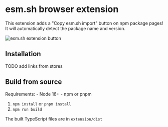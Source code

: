 # esm.sh browser extension

This extension adds a "Copy esm.sh import" button on npm package pages! It will automatically detect the package name and version.

![esm.sh extension button](https://i.imgur.com/hmM476W.png)

## Installation

TODO add links from stores

## Build from source

Requirements:
    - Node 16+
    - npm or pnpm

1. `npm install` or `pnpm install`
2. `npm run build`

The built TypeScript files are in `extension/dist`

